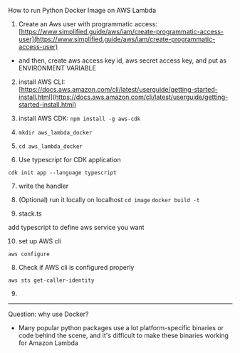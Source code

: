 How to run Python Docker Image on AWS Lambda



1. Create an Aws user with programmatic access: [https://www.simplified.guide/aws/iam/create-programmatic-access-user](https://www.simplified.guide/aws/iam/create-programmatic-access-user)

- and then, create aws access key id, aws secret access key, and put as ENVIRONMENT VARIABLE

2. install AWS CLI: [https://docs.aws.amazon.com/cli/latest/userguide/getting-started-install.html](https://docs.aws.amazon.com/cli/latest/userguide/getting-started-install.html)

3. install AWS CDK: `npm install -g aws-cdk`

4. `mkdir aws_lambda_docker` 

5. ```cd aws_lambda_docker```

6. Use typescript for CDK application

```cdk init app --language typescript``` 

7. write the handler


8. (Optional) run it locally on localhost
`cd image`
`docker build -t `

9. stack.ts

add typescript to define aws service you want


10. set up AWS cli

`aws configure`



8. Check if AWS cli is configured properly

`aws sts get-caller-identity`


9.

---


Question: why use Docker?
- Many popular python packages use a lot platform-specific binaries or code behind the scene, and it's difficult to make these binaries working for Amazon Lambda